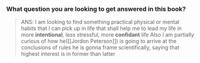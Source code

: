 ### What question you are looking to get answered in this book?

> ANS:  I am looking to find something practical physical or mental habits that I can pick up in life that shall help me to lead my life in more **intentional**, less stressful, more **confidant** life
> Also I am partially curious of how he([[Jordon Peterson]]) is going to arrive at the conclusions of rules he is gonna frame scientifically, saying that highest interest is in former than latter




